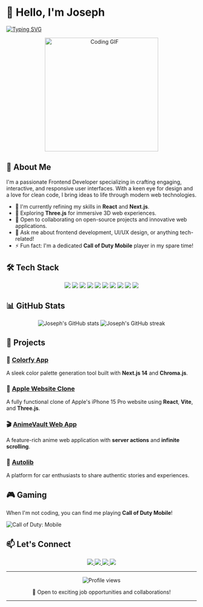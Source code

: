 # 👋 Hello, I'm Joseph

[![Typing SVG](https://readme-typing-svg.herokuapp.com?font=Fira+Code&pause=1000&width=435&lines=Frontend+Developer;React+and+Next.js+Enthusiast;UI%2FUX+Designer;Continuous+Learner)](https://git.io/typing-svg)

<p align="center">
  <img src="https://media.giphy.com/media/qgQUggAC3Pfv687qPC/giphy.gif" width="300" alt="Coding GIF">
</p>

## 🚀 About Me

I'm a passionate Frontend Developer specializing in crafting engaging, interactive, and responsive user interfaces. With a keen eye for design and a love for clean code, I bring ideas to life through modern web technologies.

- 🔭 I'm currently refining my skills in **React** and **Next.js**.
- 🌱 Exploring **Three.js** for immersive 3D web experiences.
- 👯 Open to collaborating on open-source projects and innovative web applications.
- 💬 Ask me about frontend development, UI/UX design, or anything tech-related!
- ⚡ Fun fact: I'm a dedicated **Call of Duty Mobile** player in my spare time!

## 🛠️ Tech Stack

<p align="center">
  <img src="https://img.shields.io/badge/-React-61DAFB?style=for-the-badge&logo=react&logoColor=black"/>
  <img src="https://img.shields.io/badge/-Next.js-000000?style=for-the-badge&logo=next.js&logoColor=white"/>
  <img src="https://img.shields.io/badge/-JavaScript-F7DF1E?style=for-the-badge&logo=javascript&logoColor=black"/>
  <img src="https://img.shields.io/badge/-TypeScript-3178C6?style=for-the-badge&logo=typescript&logoColor=white"/>
  <img src="https://img.shields.io/badge/-Tailwind_CSS-38B2AC?style=for-the-badge&logo=tailwind-css&logoColor=white"/>
  <img src="https://img.shields.io/badge/-Three.js-000000?style=for-the-badge&logo=three.js&logoColor=white"/>
  <img src="https://img.shields.io/badge/-MongoDB-47A248?style=for-the-badge&logo=mongodb&logoColor=white"/>
  <img src="https://img.shields.io/badge/-Express.js-000000?style=for-the-badge&logo=express&logoColor=white"/>
  <img src="https://img.shields.io/badge/-Git-F05032?style=for-the-badge&logo=git&logoColor=white"/>
  <img src="https://img.shields.io/badge/-Figma-F24E1E?style=for-the-badge&logo=figma&logoColor=white"/>
</p>

## 📊 GitHub Stats

<p align="center">
  <img src="https://github-readme-stats.vercel.app/api?username=Josekariz&show_icons=true&theme=radical" alt="Joseph's GitHub stats" />
  <img src="https://github-readme-streak-stats.herokuapp.com/?user=Josekariz&theme=radical" alt="Joseph's GitHub streak" />
</p>

## 🎨 Projects

### 🌈 [Colorfy App](https://github.com/Josekariz/colorfy)
A sleek color palette generation tool built with **Next.js 14** and **Chroma.js**.

### 🍎 [Apple Website Clone](https://github.com/Josekariz/apple-website-clone)
A fully functional clone of Apple's iPhone 15 Pro website using **React**, **Vite**, and **Three.js**.

### 🎬 [AnimeVault Web App](https://github.com/Josekariz/aniVault)
A feature-rich anime web application with **server actions** and **infinite scrolling**.

### 🚗 [Autolib](https://github.com/Josekariz/reactautolib)
A platform for car enthusiasts to share authentic stories and experiences.

## 🎮 Gaming

When I'm not coding, you can find me playing **Call of Duty Mobile**!

![Call of Duty: Mobile](https://img.shields.io/badge/-Call_of_Duty:_Mobile-000000?style=for-the-badge&logo=activision&logoColor=white)

## 📫 Let's Connect

<p align="center">
  <a href="https://www.linkedin.com/in/josephmachariakariuki/" target="_blank">
    <img src="https://img.shields.io/badge/-LinkedIn-0077B5?style=for-the-badge&logo=linkedin&logoColor=white" />
  </a>
  <a href="https://github.com/Josekariz" target="_blank">
    <img src="https://img.shields.io/badge/-GitHub-181717?style=for-the-badge&logo=github&logoColor=white" />
  </a>
  <a href="https://sejoqariz.vercel.app/" target="_blank">
    <img src="https://img.shields.io/badge/-Portfolio-4285F4?style=for-the-badge&logo=google-chrome&logoColor=white" />
  </a>
  <a href="mailto:sejokarizz@gmail.com">
    <img src="https://img.shields.io/badge/-Email-D14836?style=for-the-badge&logo=gmail&logoColor=white" />
  </a>
</p>

---

<p align="center">
  <img src="https://komarev.com/ghpvc/?username=Josekariz&color=blueviolet" alt="Profile views">
</p>

<p align="center">
  💼 Open to exciting job opportunities and collaborations!
</p>

---
